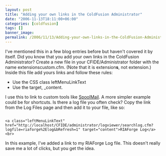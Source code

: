 ```yaml
---
layout: post
title: "Adding your own links in the ColdFusion Administrator"
date: "2006-11-13T18:11:00+06:00"
categories: [coldfusion]
tags: []
banner_image: 
permalink: /2006/11/13/Adding-your-own-links-in-the-ColdFusion-Administrator
---
```


I've mentioned this in a few blog entries before but haven't covered it by itself. Did you know that you add your own links in the ColdFusion Administrator? Create a new file in your CFIDE/Administrator folder with the name extensionscustom.cfm. (Note that it is extension<b>s</b>, not extension.) Inside this file add yours links and follow these rules:

<ul>
<li>Use the CSS class leftMenuLinkText
<li>Use the target, _content.
</ul>

I use this to link to custom tools like <a href="http://ray.camdenfamily.com/projects/spoolmail/">SpoolMail</a>. A more simpler example could be for shortcuts. Is there a log file you often check? Copy the link from the Log Files page and then add it to your file, like so:

<code>
&lt;a class="leftMenuLinkText" href="http://localhost/CFIDE/administrator/logviewer/searchlog.cfm?logfile=riaforge%2Elog&bRefresh=1" target="content"&gt;RIAForge Log&lt;/a&gt;&lt;br&gt;
</code>

In this example, I've added a link to my RIAForge Log file. This doesn't really save me a lot of clicks, but you get the idea.